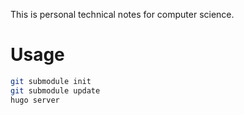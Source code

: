 This is personal technical notes for computer science.

# Usage

```sh
git submodule init
git submodule update
hugo server
```

